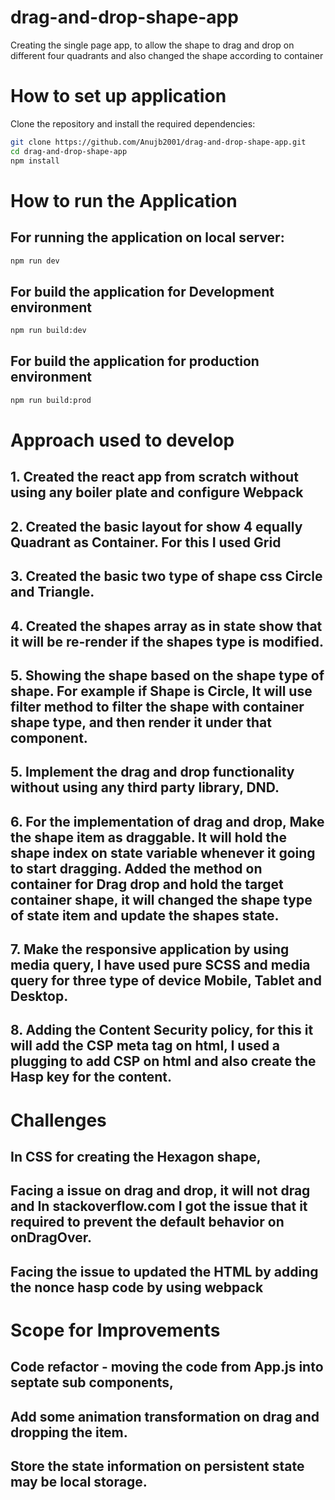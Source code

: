 # drag-and-drop-shape-app
Creating the single page app, to allow the shape to drag and drop on different four quadrants and also changed the shape according to container



# How to set up application
Clone the repository and install the required dependencies:
```bash
git clone https://github.com/Anujb2001/drag-and-drop-shape-app.git
cd drag-and-drop-shape-app
npm install
```

# How to run the Application
## For running the application on local server:
```bash
npm run dev
```
## For build the application for Development environment
```bash
npm run build:dev
```

## For build the application for production environment
```bash
npm run build:prod
```
# Approach used to develop
## 1. Created the react app from scratch without using any boiler plate and configure Webpack
## 2. Created the basic layout for show 4 equally Quadrant as Container. For this I used Grid 
## 3. Created the basic two type of shape css Circle and Triangle.
## 4. Created the shapes array as in state show that it will be re-render if the shapes type is modified.
## 5. Showing the shape based on the shape type of shape. For example if Shape is Circle, It will use filter method to filter the shape with container shape type, and then render it under that component.
## 5. Implement the drag and drop functionality without using any third party library, DND. 
## 6. For the implementation of drag and drop, Make the shape item as draggable. It will hold the shape index on state variable whenever it going to start dragging. Added the method on container for Drag drop and hold the target container shape, it will changed the shape type of state item and update the shapes state.
## 7. Make the responsive application by using media query, I have used pure SCSS and media query for three type of device Mobile, Tablet and Desktop.
## 8. Adding the Content Security policy, for this it will add the CSP meta tag on html, I used a plugging to add CSP on html and also create the Hasp key for the content.

# Challenges
## In CSS for creating the Hexagon shape, 
## Facing a issue on drag and drop, it will not drag and In stackoverflow.com I got the issue that it required to prevent the default behavior on onDragOver.
## Facing the issue to updated the HTML by adding the nonce hasp code by using webpack

# Scope for Improvements
## Code refactor - moving the code from App.js into septate sub components, 
## Add some animation transformation on drag and dropping the item.
## Store the state information on persistent state may be local storage.
